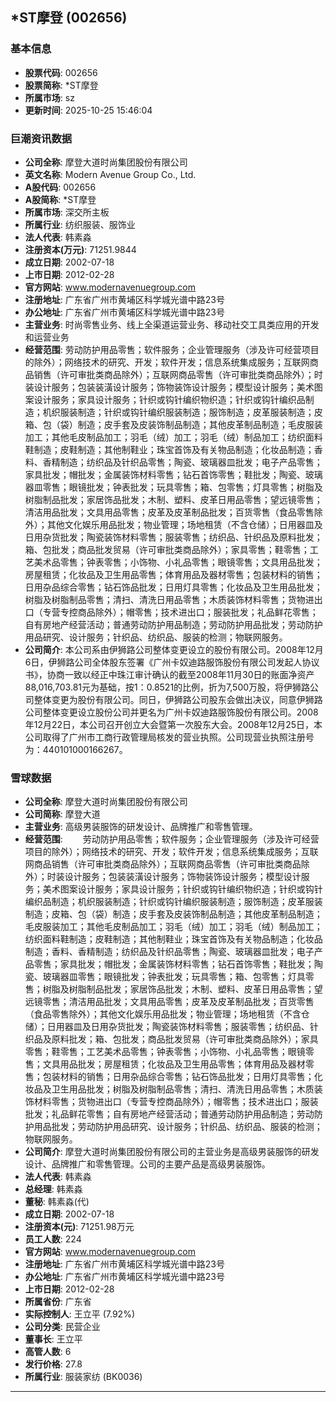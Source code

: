 ## *ST摩登 (002656)

### 基本信息

- **股票代码**: 002656
- **股票简称**: *ST摩登
- **所属市场**: sz
- **更新时间**: 2025-10-25 15:46:04

### 巨潮资讯数据

- **公司全称**: 摩登大道时尚集团股份有限公司
- **英文名称**: Modern Avenue Group Co., Ltd.
- **A股代码**: 002656
- **A股简称**: *ST摩登
- **所属市场**: 深交所主板
- **所属行业**: 纺织服装、服饰业
- **法人代表**: 韩素淼
- **注册资本(万元)**: 71251.9844
- **成立日期**: 2002-07-18
- **上市日期**: 2012-02-28
- **官方网站**: www.modernavenuegroup.com
- **注册地址**: 广东省广州市黄埔区科学城光谱中路23号
- **办公地址**: 广东省广州市黄埔区科学城光谱中路23号
- **主营业务**: 时尚零售业务、线上全渠道运营业务、移动社交工具类应用的开发和运营业务
- **经营范围**: 劳动防护用品零售；软件服务；企业管理服务（涉及许可经营项目的除外）；网络技术的研究、开发；软件开发；信息系统集成服务；互联网商品销售（许可审批类商品除外）；互联网商品零售（许可审批类商品除外）；时装设计服务；包装装潢设计服务；饰物装饰设计服务；模型设计服务；美术图案设计服务；家具设计服务；针织或钩针编织物织造；针织或钩针编织品制造；机织服装制造；针织或钩针编织服装制造；服饰制造；皮革服装制造；皮箱、包（袋）制造；皮手套及皮装饰制品制造；其他皮革制品制造；毛皮服装加工；其他毛皮制品加工；羽毛（绒）加工；羽毛（绒）制品加工；纺织面料鞋制造；皮鞋制造；其他制鞋业；珠宝首饰及有关物品制造；化妆品制造；香料、香精制造；纺织品及针织品零售；陶瓷、玻璃器皿批发；电子产品零售；家具批发；帽批发；金属装饰材料零售；钻石首饰零售；鞋批发；陶瓷、玻璃器皿零售；眼镜批发；钟表批发；玩具零售；箱、包零售；灯具零售；树脂及树脂制品批发；家居饰品批发；木制、塑料、皮革日用品零售；望远镜零售；清洁用品批发；文具用品零售；皮革及皮革制品批发；百货零售（食品零售除外）；其他文化娱乐用品批发；物业管理；场地租赁（不含仓储）；日用器皿及日用杂货批发；陶瓷装饰材料零售；服装零售；纺织品、针织品及原料批发；箱、包批发；商品批发贸易（许可审批类商品除外）；家具零售；鞋零售；工艺美术品零售；钟表零售；小饰物、小礼品零售；眼镜零售；文具用品批发；房屋租赁；化妆品及卫生用品零售；体育用品及器材零售；包装材料的销售；日用杂品综合零售；钻石饰品批发；日用灯具零售；化妆品及卫生用品批发；树脂及树脂制品零售；清扫、清洗日用品零售；木质装饰材料零售；货物进出口（专营专控商品除外）；帽零售；技术进出口；服装批发；礼品鲜花零售；自有房地产经营活动；普通劳动防护用品制造；劳动防护用品批发；劳动防护用品研究、设计服务；针织品、纺织品、服装的检测；物联网服务。
- **公司简介**: 本公司系由伊狮路公司整体变更设立的股份有限公司。2008年12月6日，伊狮路公司全体股东签署《广州卡奴迪路服饰股份有限公司发起人协议书》，协商一致以经正中珠江审计确认的截至2008年11月30日的账面净资产88,016,703.81元为基础，按1：0.8521的比例，折为7,500万股，将伊狮路公司整体变更为股份有限公司。同日，伊狮路公司股东会做出决议，同意伊狮路公司整体变更设立股份公司并更名为广州卡奴迪路服饰股份有限公司。2008年12月22日，本公司召开创立大会暨第一次股东大会。2008年12月25日，本公司取得了广州市工商行政管理局核发的营业执照。公司现营业执照注册号为：440101000166267。

### 雪球数据

- **公司全称**: 摩登大道时尚集团股份有限公司
- **公司简称**: 摩登大道
- **主营业务**: 高级男装服饰的研发设计、品牌推广和零售管理。
- **经营范围**: 　　劳动防护用品零售；软件服务；企业管理服务（涉及许可经营项目的除外）；网络技术的研究、开发；软件开发；信息系统集成服务；互联网商品销售（许可审批类商品除外）；互联网商品零售（许可审批类商品除外）；时装设计服务；包装装潢设计服务；饰物装饰设计服务；模型设计服务；美术图案设计服务；家具设计服务；针织或钩针编织物织造；针织或钩针编织品制造；机织服装制造；针织或钩针编织服装制造；服饰制造；皮革服装制造；皮箱、包（袋）制造；皮手套及皮装饰制品制造；其他皮革制品制造；毛皮服装加工；其他毛皮制品加工；羽毛（绒）加工；羽毛（绒）制品加工；纺织面料鞋制造；皮鞋制造；其他制鞋业；珠宝首饰及有关物品制造；化妆品制造；香料、香精制造；纺织品及针织品零售；陶瓷、玻璃器皿批发；电子产品零售；家具批发；帽批发；金属装饰材料零售；钻石首饰零售；鞋批发；陶瓷、玻璃器皿零售；眼镜批发；钟表批发；玩具零售；箱、包零售；灯具零售；树脂及树脂制品批发；家居饰品批发；木制、塑料、皮革日用品零售；望远镜零售；清洁用品批发；文具用品零售；皮革及皮革制品批发；百货零售（食品零售除外）；其他文化娱乐用品批发；物业管理；场地租赁（不含仓储）；日用器皿及日用杂货批发；陶瓷装饰材料零售；服装零售；纺织品、针织品及原料批发；箱、包批发；商品批发贸易（许可审批类商品除外）；家具零售；鞋零售；工艺美术品零售；钟表零售；小饰物、小礼品零售；眼镜零售；文具用品批发；房屋租赁；化妆品及卫生用品零售；体育用品及器材零售；包装材料的销售；日用杂品综合零售；钻石饰品批发；日用灯具零售；化妆品及卫生用品批发；树脂及树脂制品零售；清扫、清洗日用品零售；木质装饰材料零售；货物进出口（专营专控商品除外）；帽零售；技术进出口；服装批发；礼品鲜花零售；自有房地产经营活动；普通劳动防护用品制造；劳动防护用品批发；劳动防护用品研究、设计服务；针织品、纺织品、服装的检测；物联网服务。
- **公司简介**: 摩登大道时尚集团股份有限公司的主营业务是高级男装服饰的研发设计、品牌推广和零售管理。公司的主要产品是高级男装服饰。
- **法人代表**: 韩素淼
- **总经理**: 韩素淼
- **董秘**: 韩素淼(代)
- **成立日期**: 2002-07-18
- **注册资本(元)**: 71251.98万元
- **员工人数**: 224
- **官方网站**: www.modernavenuegroup.com
- **注册地址**: 广东省广州市黄埔区科学城光谱中路23号
- **办公地址**: 广东省广州市黄埔区科学城光谱中路23号
- **上市日期**: 2012-02-28
- **所属省份**: 广东省
- **实际控制人**: 王立平 (7.92%)
- **公司分类**: 民营企业
- **董事长**: 王立平
- **高管人数**: 6
- **发行价格**: 27.8
- **所属行业**: 服装家纺 (BK0036)

---